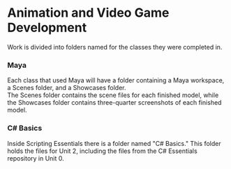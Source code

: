 # Animation and Video Game Development
Work is divided into folders named for the classes they were completed in.  
### Maya
Each class that used Maya will have a folder containing a Maya workspace, a Scenes folder, and a Showcases folder.  
The Scenes folder contains the scene files for each finished model, while the Showcases folder contains three-quarter screenshots of each finished model.  

### C# Basics
Inside Scripting Essentials there is a folder named "C# Basics." This folder holds the files for Unit 2, including the files from the C# Essentials repository in Unit 0.
